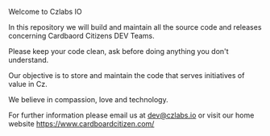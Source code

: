 Welcome to Czlabs IO

In this repository we will build and maintain all the source code and releases concerning Cardbaord Citizens DEV Teams.


Please keep your code clean, ask before doing anything you don't understand. 

Our objective is to store and maintain the code that serves initiatives of value in Cz.






We believe in compassion, love and technology.


For further information please email us at dev@czlabs.io
or visit our home website https://www.cardboardcitizen.com/


